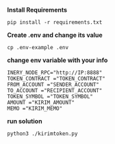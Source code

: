 **Install Requirements**

```
pip install -r requirements.txt
```

**Create .env and change its value**

```
cp .env-example .env
```

**change env variable with your info**

```
INERY_NODE_RPC="http://IP:8888"
TOKEN_CONTRACT ="TOKEN_CONTRACT"
FROM_ACCOUNT ="SENDER_ACCOUNT"
TO_ACCOUNT ="RECIPIENT_ACCOUNT"
TOKEN_SYMBOL ="TOKEN_SYMBOL"
AMOUNT ="KIRIM_AMOUNT"
MEMO ="KIRIM_MEMO"
```

**run solution**

```
python3 ./kirimtoken.py
```

